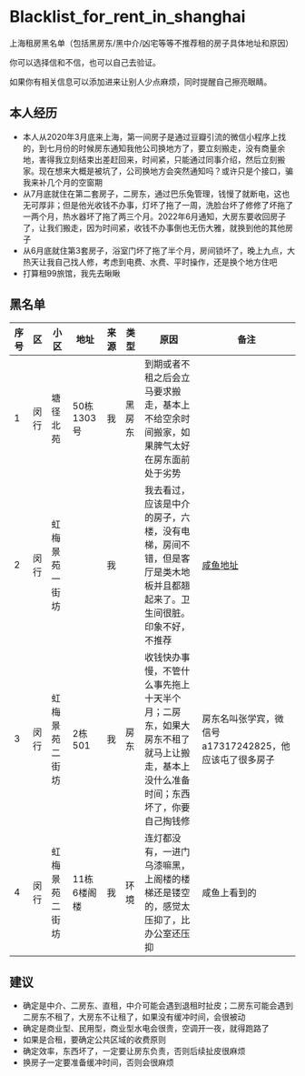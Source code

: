 # Blacklist_for_rent_in_shanghai

上海租房黑名单（包括黑房东/黑中介/凶宅等等不推荐租的房子具体地址和原因）

你可以选择信和不信，也可以自己去验证。

如果你有相关信息可以添加进来让别人少点麻烦，同时提醒自己擦亮眼睛。

## 本人经历

- 本人从2020年3月底来上海，第一间房子是通过豆瓣引流的微信小程序上找的，到七月份的时候房东通知我他公司换地方了，要立刻搬走，没有商量余地，害得我立刻结束出差赶回来，时间紧，只能通过同事介绍，然后立刻搬家。现在想来大概是被坑了，公司换地方会突然通知吗？或许只是个接口，骗我来补几个月的空窗期
- 从7月底就住在第二套房子，二房东，通过巴乐兔管理，钱慢了就断电，这也无可厚非；但是他光收钱不办事，灯坏了拖了一周，洗脸台坏了修修了坏拖了一两个月，热水器坏了拖了两三个月。2022年6月通知，大房东要收回房子了，让我们搬走，因为时间紧，收钱不办事倒也无伤大雅，就换到他的其他房子
- 从6月底就住第3套房子，浴室门坏了拖了半个月，房间锁坏了，晚上九点，大热天让我自己找人修，考虑到电费、水费、平时操作，还是换个地方住吧
- 打算租99旅馆，我先去瞅瞅

## 黑名单

|序号|区|小区|地址|来源|类型|原因|备注|
|-|-|-|-|-|-|-|-|
|1|闵行|塘径北苑|50栋1303号|我|黑房东|到期或者不租之后会立马要求搬走，基本上不给空余时间搬家，如果脾气太好在房东面前处于劣势||
|2|闵行|虹梅景苑一街坊||我||我去看过，应该是中介的房子，六楼，没有电梯，房间不错，但是客厅是类木地板并且都翘起来了。卫生间很脏。印象不好，不推荐|<a href="">咸鱼地址</a>|
|3|闵行|虹梅景苑二街坊|2栋501|我|房东|收钱快办事慢，不管什么事先拖上十天半个月；二房东，如果大房东不租了就马上让搬走，基本上没什么准备时间；东西坏了，你要自己掏钱修|房东名叫张学宾，微信号a17317242825，他应该屯了很多房子
|4|闵行|虹梅景苑二街坊|11栋6楼阁楼|我|环境|连灯都没有，一进门乌漆嘛黑，上阁楼的楼梯还是镂空的，感觉太压抑了，比办公室还压抑|咸鱼上看到的

## 建议

- 确定是中介、二房东、直租，中介可能会遇到退租时扯皮；二房东可能会遇到二房东不租了，大房东不让租了，如果没有缓冲时间，会很被动
- 确定是商业型、民用型，商业型水电会很贵，空调开一夜，就得跑路了
- 如果是合租，要确定公共区域的收费原则
- 确定效率，东西坏了，一定要让房东负责，否则后续扯皮很麻烦
- 换房子一定要准备缓冲时间，否则会很麻烦